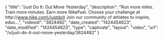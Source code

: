 {
    "title": "Just Do It: Out Move Yesterday",
    "description": "Run more miles. Train more minutes. Earn more NikeFuel. Choose your challenge at http:\/\/www.nike.com\/justdoit Join our community of athletes to inspire, educ...",
    "videoid": "3824482",
    "date_created": "1424454623",
    "date_modified": "1424454623",
    "type": "captivate",
    "layout": "video",
    "url": "\/v\/just-do-it-out-move-yesterday\/3824482"
}